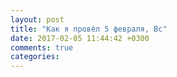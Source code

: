 ```yaml
---
layout: post
title: "Как я провёл 5 февраля, Вс"
date: 2017-02-05 11:44:42 +0300
comments: true
categories: 
---
```

